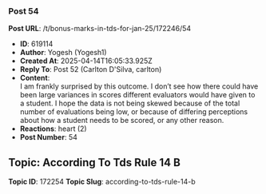 ### Post 54
**Post URL**: /t/bonus-marks-in-tds-for-jan-25/172246/54
- **ID**: 619114
- **Author**: Yogesh (Yogesh1)
- **Created At**: 2025-04-14T16:05:33.925Z
- **Reply To**: Post 52 (Carlton D'Silva, carlton)
- **Content**:  
  I am frankly surprised by this outcome. I don’t see how there could have been large variances in scores different evaluators would have given to a student.
I hope the data is not being skewed because of the  total number of evaluations being low, or because of differing perceptions about how a student needs to be scored, or any other reason.
- **Reactions**: heart (2)
- **Post Number**: 54

## Topic: According To Tds Rule 14 B
**Topic ID**: 172254
**Topic Slug**: according-to-tds-rule-14-b

